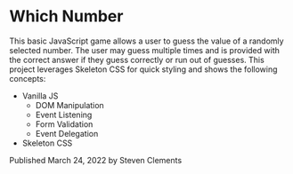 # Which Number

This basic JavaScript game allows a user to guess the value of a randomly selected number. The user may guess multiple times and is provided with the correct answer if they guess correctly or run out of guesses. This project leverages Skeleton CSS for quick styling and shows the following concepts:
  - Vanilla JS
    - DOM Manipulation
    - Event Listening
    - Form Validation
    - Event Delegation
  - Skeleton CSS

Published March 24, 2022 by Steven Clements